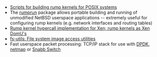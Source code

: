 -   [Scripts for building rump kernels for POSIX
    systems](http://repo.rumpkernel.org/buildrump.sh)
-   The [rumprun](http://repo.rumpkernel.org/rumprun/) package
    allows portable building and running of unmodified NetBSD userspace
    applications -- extremely useful for configuring rump kernels (e.g.
    network interfaces and routing tables)
-   [Rump kernel hypercall implementation for Xen; rump kernels as Xen
    DomU's](http://repo.rumpkernel.org/rumpuser-xen)
-   [fs-utils: File system image access
    utilities](https://github.com/stacktic/fs-utils)
-   Fast userspace packet processing: TCP/IP stack for use with
    [DPDK](http://repo.rumpkernel.org/dpdk-rumptcpip), 
    [netmap](http://repo.rumpkernel.org/netmap-rumptcpip) or
    [Snabb Switch](https://github.com/anttikantee/snabbswitch/tree/rumpkernel/)